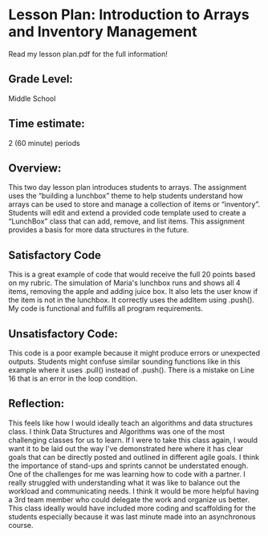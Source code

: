 # Lesson Plan: Introduction to Arrays and Inventory Management

Read my lesson plan.pdf for the full information!

## Grade Level: 
Middle School

## Time estimate: 
2 (60 minute) periods

## Overview: 
This two day lesson plan introduces students to arrays. The assignment uses the “building a lunchbox” theme to help students understand how arrays can be used to store and manage a collection of items or “inventory”. Students will edit and extend a provided code template used to create a “LunchBox” class that can add, remove, and list items. This assignment provides a basis for more data structures in the future. 

## Satisfactory Code
This is a great example of code that would receive the full 20 points based on my rubric. The simulation of Maria's lunchbox runs and shows all 4 items, removing the apple and adding juice box. It also lets the user know if the item is not in the lunchbox. It correctly uses the addItem using .push(). My code is functional and fulfills all program requirements. 

## Unsatisfactory Code:
This code is a poor example because it might produce errors or unexpected outputs. Students might confuse similar sounding functions like in this example where it uses .pull() instead of .push(). There is a mistake on Line 16 that is an error in the loop condition. 

## Reflection:
This feels like how I would ideally teach an algorithms and data structures class. I think Data Structures and Algorithms was one of the most challenging classes for us to learn. If I were to take this class again, I would want it to be laid out the way I've demonstrated here where it has clear goals that can be directly posted and outlined in different agile goals. I think the importance of stand-ups and sprints cannot be understated enough. One of the challenges for me was learning how to code with a partner. I really struggled with understanding what it was like to balance out the workload and communicating needs. I think it would be more helpful having a 3rd team member who could delegate the work and organize us better. This class ideally would have included more coding and scaffolding for the students especially because it was last minute made into an asynchronous course.
